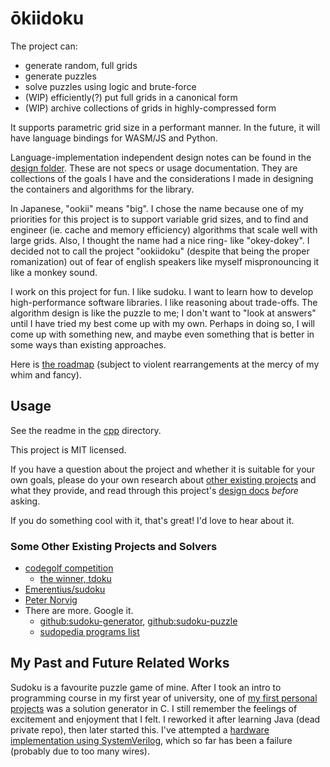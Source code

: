# ōkiidoku

The project can:

- generate random, full grids
- generate puzzles
- solve puzzles using logic and brute-force
- (WIP) efficiently(?) put full grids in a canonical form
- (WIP) archive collections of grids in highly-compressed form

It supports parametric grid size in a performant manner. In the future, it will have language bindings for WASM/JS and Python.

Language-implementation independent design notes can be found in the [design folder](./writings/design/). These are not specs or usage documentation. They are collections of the goals I have and the considerations I made in designing the containers and algorithms for the library.

In Japanese, "ookii" means "big". I chose the name because one of my priorities for this project is to support variable grid sizes, and to find and engineer (ie. cache and memory efficiency) algorithms that scale well with large grids. Also, I thought the name had a nice ring- like "okey-dokey". I decided not to call the project "ookiidoku" (despite that being the proper romanization) out of fear of english speakers like myself mispronouncing it like a monkey sound.

I work on this project for fun. I like sudoku. I want to learn how to develop high-performance software libraries. I like reasoning about trade-offs. The algorithm design is like the puzzle to me; I don't want to "look at answers" until I have tried my best come up with my own. Perhaps in doing so, I will come up with something new, and maybe even something that is better in some ways than existing approaches.

Here is [the roadmap](./cpp/TODO.md) (subject to violent rearrangements at the mercy of my whim and fancy).

## Usage

See the readme in the [cpp](./cpp/readme.md) directory.

This project is MIT licensed.

If you have a question about the project and whether it is suitable for your own goals, please do your own research about [other existing projects](#other-existing-projects-and-solvers) and what they provide, and read through this project's [design docs](./writings/design/) _before_ asking.

If you do something cool with it, that's great! I'd love to hear about it.

### Some Other Existing Projects and Solvers

- [codegolf competition](https://codegolf.stackexchange.com/questions/190727/the-fastest-sudoku-solver)
  - [the winner, tdoku](https://t-dillon.github.io/tdoku/)
- [Emerentius/sudoku](https://github.com/Emerentius/sudoku)
- [Peter Norvig](https://norvig.com/sudoku.html)
- There are more. Google it.
  - [github:sudoku-generator](https://github.com/topics/sudoku-generator), [github:sudoku-puzzle](https://github.com/topics/sudoku-puzzle)
  - [sudopedia programs list](http://sudopedia.enjoysudoku.com/Sudoku_Programs.html)

## My Past and Future Related Works

Sudoku is a favourite puzzle game of mine. After I took an intro to programming course in my first year of university, one of [my first personal projects](https://github.com/david-fong/my-first-projects) was a solution generator in C. I still remember the feelings of excitement and enjoyment that I felt. I reworked it after learning Java (dead private repo), then later started this. I've attempted a [hardware implementation using SystemVerilog](https://github.com/david-fong/Sudoku-SV), which so far has been a failure (probably due to too many wires).
